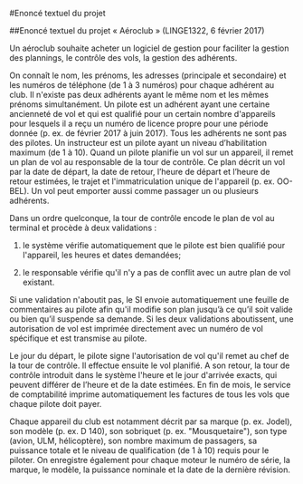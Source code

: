 #Enoncé textuel du projet

##Enoncé textuel du projet « Aéroclub » (LINGE1322, 6 février 2017)

Un aéroclub souhaite acheter un logiciel de gestion pour faciliter la gestion des plannings, le contrôle des vols, la gestion des adhérents.

On connaît le nom, les prénoms, les adresses (principale et secondaire) et les numéros de téléphone (de 1 à 3 numéros) pour chaque adhérent au club. Il n'existe pas deux adhérents ayant le même nom et les mêmes prénoms simultanément. Un pilote est un adhérent ayant une certaine ancienneté de vol et qui est qualifié pour un certain nombre d'appareils pour lesquels il a reçu un numéro de licence propre pour une période donnée (p. ex. de février 2017 à juin 2017). Tous les adhérents ne sont pas des pilotes. Un instructeur est un pilote ayant un niveau d’habilitation maximum (de 1 à 10). Quand un pilote planifie un vol sur un appareil, il remet un plan de vol au responsable de la tour de contrôle. Ce plan décrit un vol par la date de départ, la date de retour, l’heure de départ et l’heure de retour estimées, le trajet et l'immatriculation unique de l'appareil (p. ex. OO-BEL). Un vol peut emporter aussi comme passager un ou plusieurs adhérents.

Dans un ordre quelconque, la tour de contrôle encode le plan de vol au terminal et procède à deux validations :

1.   le système vérifie automatiquement que le pilote est bien qualifié pour l'appareil, les heures et dates demandées;

2.   le responsable vérifie qu'il n'y a pas de conflit avec un autre plan de vol existant.

Si une validation n'aboutit pas, le SI envoie automatiquement une feuille de commentaires au pilote afin qu'il modifie son plan jusqu’à ce qu’il soit valide ou bien qu’il suspende sa demande. Si les deux validations aboutissent, une autorisation de vol est imprimée directement avec un numéro de vol spécifique et est transmise au pilote.

Le jour du départ, le pilote signe l'autorisation de vol qu'il remet au chef de la tour de contrôle. Il effectue ensuite le vol planifié. A son retour, la tour de contrôle introduit dans le système l'heure et le jour d'arrivée exacts, qui peuvent différer de l’heure et de la date estimées. En fin de mois, le service de comptabilité imprime automatiquement les factures de tous les vols que chaque pilote doit payer.

Chaque appareil du club est notamment décrit par sa marque (p. ex. Jodel), son modèle (p. ex. D 140), son sobriquet (p. ex. "Mousquetaire"), son type (avion, ULM, hélicoptère), son nombre maximum de passagers, sa puissance totale et le niveau de qualification (de 1 à 10) requis pour le piloter. On enregistre également pour chaque moteur le numéro de série, la marque, le modèle, la puissance nominale et la date de la dernière révision.
